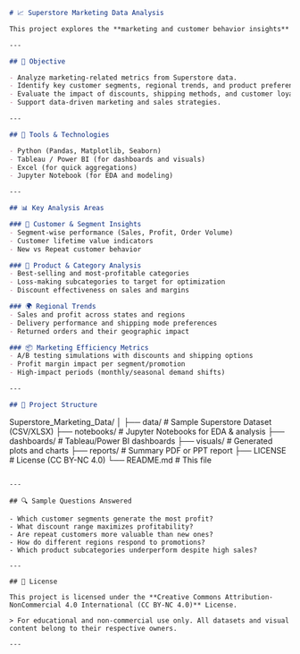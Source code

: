 

```markdown
# 📈 Superstore Marketing Data Analysis

This project explores the **marketing and customer behavior insights** hidden within the popular **Sample Superstore dataset**. By applying data analytics and visualization techniques, the project aims to uncover actionable findings for **sales strategy**, **customer segmentation**, and **marketing optimization**.

---

## 📌 Objective

- Analyze marketing-related metrics from Superstore data.
- Identify key customer segments, regional trends, and product preferences.
- Evaluate the impact of discounts, shipping methods, and customer loyalty.
- Support data-driven marketing and sales strategies.

---

## 🧰 Tools & Technologies

- Python (Pandas, Matplotlib, Seaborn)
- Tableau / Power BI (for dashboards and visuals)
- Excel (for quick aggregations)
- Jupyter Notebook (for EDA and modeling)

---

## 📊 Key Analysis Areas

### 🎯 Customer & Segment Insights
- Segment-wise performance (Sales, Profit, Order Volume)
- Customer lifetime value indicators
- New vs Repeat customer behavior

### 🛒 Product & Category Analysis
- Best-selling and most-profitable categories
- Loss-making subcategories to target for optimization
- Discount effectiveness on sales and margins

### 🌍 Regional Trends
- Sales and profit across states and regions
- Delivery performance and shipping mode preferences
- Returned orders and their geographic impact

### 📦 Marketing Efficiency Metrics
- A/B testing simulations with discounts and shipping options
- Profit margin impact per segment/promotion
- High-impact periods (monthly/seasonal demand shifts)

---

## 📂 Project Structure

```
Superstore_Marketing_Data/
│
├── data/                     # Sample Superstore Dataset (CSV/XLSX)
├── notebooks/                # Jupyter Notebooks for EDA & analysis
├── dashboards/               # Tableau/Power BI dashboards
├── visuals/                  # Generated plots and charts
├── reports/                  # Summary PDF or PPT report
├── LICENSE                   # License (CC BY-NC 4.0)
└── README.md                 # This file
```

---

## 🔍 Sample Questions Answered

- Which customer segments generate the most profit?
- What discount range maximizes profitability?
- Are repeat customers more valuable than new ones?
- How do different regions respond to promotions?
- Which product subcategories underperform despite high sales?

---

## 📜 License

This project is licensed under the **Creative Commons Attribution-NonCommercial 4.0 International (CC BY-NC 4.0)** License.

> For educational and non-commercial use only. All datasets and visual content belong to their respective owners.

---
